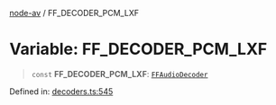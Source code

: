 [node-av](../globals.md) / FF\_DECODER\_PCM\_LXF

# Variable: FF\_DECODER\_PCM\_LXF

> `const` **FF\_DECODER\_PCM\_LXF**: [`FFAudioDecoder`](../type-aliases/FFAudioDecoder.md)

Defined in: [decoders.ts:545](https://github.com/seydx/av/blob/f8631fc881b394300b1479f511d55cf1c370a87f/src/constants/decoders.ts#L545)
